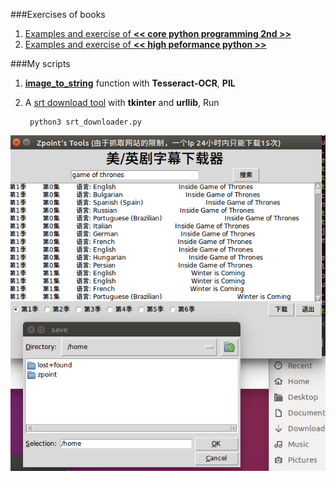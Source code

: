 ###Exercises of books

1. [Examples and exercise of **<< core python programming 2nd >>**](https://github.com/zpoint/Python/tree/master/core_python_programming)
2. [Examples and exercise of **<< high peformance python >>**](https://github.com/zpoint/Python/tree/master/high_peformance_python)

###My scripts
1. [**image_to_string**](https://github.com/zpoint/Python/blob/master/image_to_string.py) function with **Tesseract-OCR**, **PIL**
2. A [srt download tool](https://github.com/zpoint/Python/blob/master/srt_downloader.py) with **tkinter** and **urllib**, Run

		python3 srt_downloader.py

![image](https://github.com/zpoint/Python/blob/master/screenshots/1.png)
